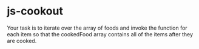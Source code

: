 # js-cookout

Your task is to iterate over the array of foods and invoke the function for each item so that the cookedFood array contains all of the items after they are cooked.